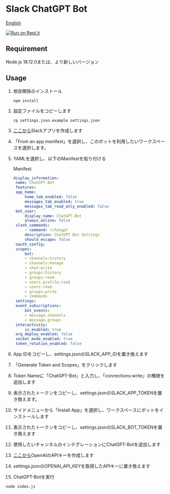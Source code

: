 # Slack ChatGPT Bot

[English](README.md)

[![Run on Repl.it](https://repl.it/badge/github/tsubasa652/chatgpt-slack-bot)](https://repl.it/github/tsubasa652/chatgpt-slack-bot)


## Requirement

Node.js 18.12.0または、より新しいバージョン

## Usage

1. 依存関係のインストール
    ```shell
    npm install
    ```
2. 設定ファイルをコピーします
    ```shell
    cp settings.json.example settings.json
    ```
3. [ここから](https://api.slack.com/apps?new_app=1)Slackアプリを作成します
4. 「From an app manifest」を選択し、このボットを利用したいワークスペースを選択します。
5. YAMLを選択し、以下のManifestを貼り付ける
   
   Manifest
   ```yaml
   display_information:
    name: ChatGPT-Bot
    features:
    app_home:
        home_tab_enabled: false
        messages_tab_enabled: true
        messages_tab_read_only_enabled: false
    bot_user:
        display_name: ChatGPT-Bot
        always_online: false
    slash_commands:
        - command: /chatgpt
        description: ChatGPT Bot Settings
        should_escape: false
    oauth_config:
    scopes:
        bot:
        - channels:history
        - channels:manage
        - chat:write
        - groups:history
        - groups:read
        - users.profile:read
        - users:read
        - groups:write
        - commands
    settings:
    event_subscriptions:
        bot_events:
        - message.channels
        - message.groups
    interactivity:
        is_enabled: true
    org_deploy_enabled: false
    socket_mode_enabled: true
    token_rotation_enabled: false
   ```
6. App IDをコピーし、settings.jsonのSLACK_APP_IDを置き換えます
7. 「Generate Token and Scopes」をクリックします
8. Token Nameに「ChatGPT-Bot」と入力し、「connections:write」の権限を追加します
9. 表示されたトークンをコピーし、settings.jsonのSLACK_APP_TOKENを置き換えます。
10. サイドメニューから「Install App」を選択し、ワークスペースにボットをインストールします
11. 表示されたトークンをコピーし、settings.jsonのSLACK_BOT_TOKENを置き換えます
12. 使用したいチャンネルのインテグレーションにChatGPT-Botを追加します
13. [ここから](https://platform.openai.com/account/api-keys)OpenAIのAPIキーを作成します
14. settings.jsonのOPENAI_API_KEYを取得したAPIキーに置き換えます
15. ChatGPT-Botを実行
```shell
node index.js
```
